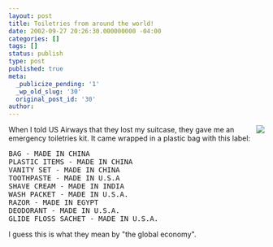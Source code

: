 ```yaml
---
layout: post
title: Toiletries from around the world!
date: 2002-09-27 20:26:30.000000000 -04:00
categories: []
tags: []
status: publish
type: post
published: true
meta:
  _publicize_pending: '1'
  _wp_old_slug: '30'
  original_post_id: '30'
author: 
---
```

<a href="/weblog/images/DCP_1061.JPG"><img src="/weblog/thumbnails/DCP_1061.JPG" align="right" style="margin-left:10px;" /></a>When I told US Airways that they lost my suitcase, they gave me an emergency toiletries kit.  It came wrapped in a plastic bag with this label:

<tt>BAG - MADE IN CHINA<br />PLASTIC ITEMS - MADE IN CHINA<br />VANITY SET - MADE IN CHINA<br />TOOTHPASTE - MADE IN U.S.A<br />SHAVE CREAM - MADE IN INDIA<br />WASH PACKET - MADE IN U.S.A.<br />RAZOR - MADE IN EGYPT<br />DEODORANT - MADE IN U.S.A.<br />GLIDE FLOSS SACHET - MADE IN U.S.A.<br /></tt>

I guess this is what they mean by "the global economy".
